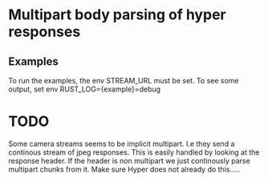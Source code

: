 # Multipart body parsing of hyper responses

## Examples
To run the examples, the env STREAM_URL must be set. To see some output, set env RUST_LOG={example}=debug


# TODO
Some camera streams seems to be implicit multipart. I.e they send a continous stream of jpeg responses.
This is easily handled by looking at the response header. If the header is non multipart we just continously parse
multipart chunks from it. 
Make sure Hyper does not already do this.....
